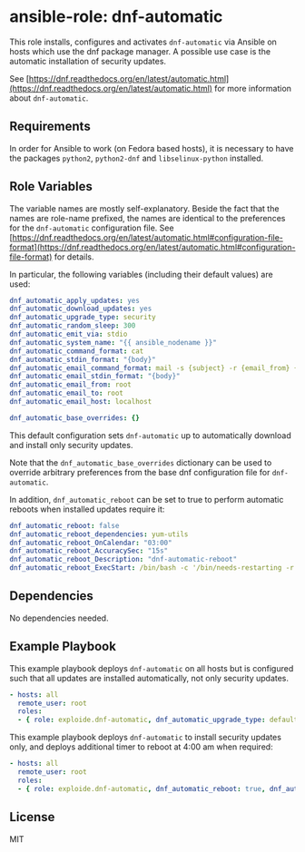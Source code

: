 ansible-role: dnf-automatic
=========

This role installs, configures and activates `dnf-automatic` via Ansible on hosts which use the dnf package manager. A possible use case is the automatic installation of security updates.

See [https://dnf.readthedocs.org/en/latest/automatic.html](https://dnf.readthedocs.org/en/latest/automatic.html) for more information about `dnf-automatic`.

Requirements
------------

In order for Ansible to work (on Fedora based hosts), it is necessary to have the packages `python2`, `python2-dnf` and `libselinux-python` installed.

Role Variables
--------------

The variable names are mostly self-explanatory. Beside the fact that the names are role-name prefixed, the names are identical to the preferences for the `dnf-automatic` configuration file. See [https://dnf.readthedocs.org/en/latest/automatic.html#configuration-file-format](https://dnf.readthedocs.org/en/latest/automatic.html#configuration-file-format) for details.

In particular, the following variables (including their default values) are used:

```yaml
dnf_automatic_apply_updates: yes
dnf_automatic_download_updates: yes
dnf_automatic_upgrade_type: security
dnf_automatic_random_sleep: 300
dnf_automatic_emit_via: stdio
dnf_automatic_system_name: "{{ ansible_nodename }}"
dnf_automatic_command_format: cat
dnf_automatic_stdin_format: "{body}"
dnf_automatic_email_command_format: mail -s {subject} -r {email_from} {email_to}
dnf_automatic_email_stdin_format: "{body}"
dnf_automatic_email_from: root
dnf_automatic_email_to: root
dnf_automatic_email_host: localhost

dnf_automatic_base_overrides: {}
```

This default configuration sets `dnf-automatic` up to automatically download and install only security updates.

Note that the `dnf_automatic_base_overrides` dictionary can be used to override arbitrary preferences from the base dnf configuration file for `dnf-automatic`.

In addition, `dnf_automatic_reboot` can be set to true to perform automatic reboots when installed updates require it:

```yaml
dnf_automatic_reboot: false
dnf_automatic_reboot_dependencies: yum-utils
dnf_automatic_reboot_OnCalendar: "03:00"
dnf_automatic_reboot_AccuracySec: "15s"
dnf_automatic_reboot_Description: "dnf-automatic-reboot"
dnf_automatic_reboot_ExecStart: /bin/bash -c '/bin/needs-restarting -r || /sbin/reboot'
```

Dependencies
------------

No dependencies needed.

Example Playbook
----------------

This example playbook deploys `dnf-automatic` on all hosts but is configured such that all updates are installed automatically, not only security updates.

```yaml
- hosts: all
  remote_user: root
  roles:
  - { role: exploide.dnf-automatic, dnf_automatic_upgrade_type: default }
```

This example playbook deploys `dnf-automatic` to install security updates only, and deploys additional timer to reboot at 4:00 am when required:

```yaml
- hosts: all
  remote_user: root
  roles:
  - { role: exploide.dnf-automatic, dnf_automatic_reboot: true, dnf_automatic_reboot_time: "04:00" }
```


License
-------

MIT
